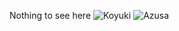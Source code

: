 Nothing to see here
![Koyuki](https://media1.tenor.com/m/pG2qZ1BFTvEAAAAC/blue-archive-koyuki.gif)
![Azusa](https://media1.tenor.com/m/4FNd3vDiX-EAAAAC/azusa-loading.gif)
